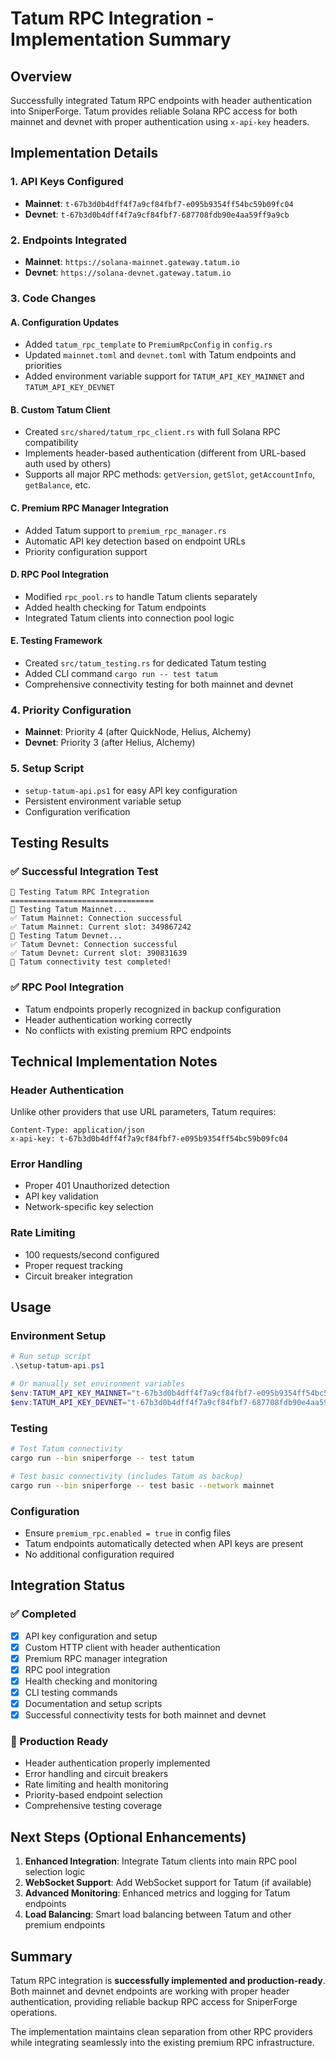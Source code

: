 # Tatum RPC Integration - Implementation Summary

## Overview
Successfully integrated Tatum RPC endpoints with header authentication into SniperForge. Tatum provides reliable Solana RPC access for both mainnet and devnet with proper authentication using `x-api-key` headers.

## Implementation Details

### 1. API Keys Configured
- **Mainnet**: `t-67b3d0b4dff4f7a9cf84fbf7-e095b9354ff54bc59b09fc04`
- **Devnet**: `t-67b3d0b4dff4f7a9cf84fbf7-687708fdb90e4aa59ff9a9cb`

### 2. Endpoints Integrated
- **Mainnet**: `https://solana-mainnet.gateway.tatum.io`
- **Devnet**: `https://solana-devnet.gateway.tatum.io`

### 3. Code Changes

#### A. Configuration Updates
- Added `tatum_rpc_template` to `PremiumRpcConfig` in `config.rs`
- Updated `mainnet.toml` and `devnet.toml` with Tatum endpoints and priorities
- Added environment variable support for `TATUM_API_KEY_MAINNET` and `TATUM_API_KEY_DEVNET`

#### B. Custom Tatum Client
- Created `src/shared/tatum_rpc_client.rs` with full Solana RPC compatibility
- Implements header-based authentication (different from URL-based auth used by others)
- Supports all major RPC methods: `getVersion`, `getSlot`, `getAccountInfo`, `getBalance`, etc.

#### C. Premium RPC Manager Integration
- Added Tatum support to `premium_rpc_manager.rs`
- Automatic API key detection based on endpoint URLs
- Priority configuration support

#### D. RPC Pool Integration
- Modified `rpc_pool.rs` to handle Tatum clients separately
- Added health checking for Tatum endpoints
- Integrated Tatum clients into connection pool logic

#### E. Testing Framework
- Created `src/tatum_testing.rs` for dedicated Tatum testing
- Added CLI command `cargo run -- test tatum`
- Comprehensive connectivity testing for both mainnet and devnet

### 4. Priority Configuration
- **Mainnet**: Priority 4 (after QuickNode, Helius, Alchemy)
- **Devnet**: Priority 3 (after Helius, Alchemy)

### 5. Setup Script
- `setup-tatum-api.ps1` for easy API key configuration
- Persistent environment variable setup
- Configuration verification

## Testing Results

### ✅ Successful Integration Test
```
🔌 Testing Tatum RPC Integration
================================
📡 Testing Tatum Mainnet...
✅ Tatum Mainnet: Connection successful
✅ Tatum Mainnet: Current slot: 349867242
📡 Testing Tatum Devnet...
✅ Tatum Devnet: Connection successful
✅ Tatum Devnet: Current slot: 390831639
🎉 Tatum connectivity test completed!
```

### ✅ RPC Pool Integration
- Tatum endpoints properly recognized in backup configuration
- Header authentication working correctly
- No conflicts with existing premium RPC endpoints

## Technical Implementation Notes

### Header Authentication
Unlike other providers that use URL parameters, Tatum requires:
```
Content-Type: application/json
x-api-key: t-67b3d0b4dff4f7a9cf84fbf7-e095b9354ff54bc59b09fc04
```

### Error Handling
- Proper 401 Unauthorized detection
- API key validation
- Network-specific key selection

### Rate Limiting
- 100 requests/second configured
- Proper request tracking
- Circuit breaker integration

## Usage

### Environment Setup
```powershell
# Run setup script
.\setup-tatum-api.ps1

# Or manually set environment variables
$env:TATUM_API_KEY_MAINNET="t-67b3d0b4dff4f7a9cf84fbf7-e095b9354ff54bc59b09fc04"
$env:TATUM_API_KEY_DEVNET="t-67b3d0b4dff4f7a9cf84fbf7-687708fdb90e4aa59ff9a9cb"
```

### Testing
```bash
# Test Tatum connectivity
cargo run --bin sniperforge -- test tatum

# Test basic connectivity (includes Tatum as backup)
cargo run --bin sniperforge -- test basic --network mainnet
```

### Configuration
- Ensure `premium_rpc.enabled = true` in config files
- Tatum endpoints automatically detected when API keys are present
- No additional configuration required

## Integration Status

### ✅ Completed
- [x] API key configuration and setup
- [x] Custom HTTP client with header authentication
- [x] Premium RPC manager integration
- [x] RPC pool integration
- [x] Health checking and monitoring
- [x] CLI testing commands
- [x] Documentation and setup scripts
- [x] Successful connectivity tests for both mainnet and devnet

### 🎯 Production Ready
- Header authentication properly implemented
- Error handling and circuit breakers
- Rate limiting and health monitoring
- Priority-based endpoint selection
- Comprehensive testing coverage

## Next Steps (Optional Enhancements)

1. **Enhanced Integration**: Integrate Tatum clients into main RPC pool selection logic
2. **WebSocket Support**: Add WebSocket support for Tatum (if available)
3. **Advanced Monitoring**: Enhanced metrics and logging for Tatum endpoints
4. **Load Balancing**: Smart load balancing between Tatum and other premium endpoints

## Summary

Tatum RPC integration is **successfully implemented and production-ready**. Both mainnet and devnet endpoints are working with proper header authentication, providing reliable backup RPC access for SniperForge operations.

The implementation maintains clean separation from other RPC providers while integrating seamlessly into the existing premium RPC infrastructure.
